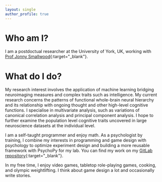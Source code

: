 ```yaml
---
layout: single
author_profile: true
---
```


# Who am I?

I am a postdoctual researcher at the University of York, UK, working with 
[Prof Jonny Smallwood](https://twitter.com/the_mindwanders){:target="_blank"}. 

# What do I do?
My research interest involves the application of machine learning bridging neuroimaging measures and complex traits such as intelligence. 
My current research concerns the patterns of functional whole-brain neural hierarchy and its relationship with ongoing thought and other high-level cognitive functions. I specialise in multivariate analysis, such as variations of canonical correlation analysis and principal component analysis. I hope to further examine the population level cognitive traits uncovered in large neuroscience datasets at the individual level. 

I am a self-taught programmer and enjoy math. As a psychologist by training, I combine my interests in programming and game design with psychology to optimize experiment design and building a more reusable framework with PsychoPy for my lab. You can find my work on my [GitLab repository](https://vcs.ynic.york.ac.uk/haoting/){:target="_blank"}. 

In my free time, I enjoy video games, tabletop role-playing games, cooking, and olympic weightlifting. I think about game design a lot and occasionally write stories. 

